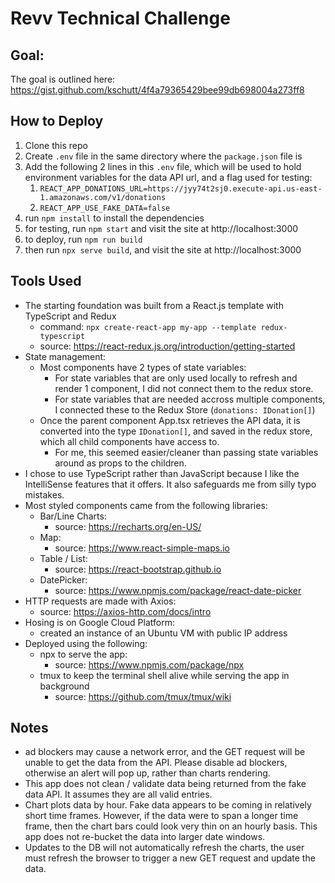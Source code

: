 # Revv Technical Challenge

## Goal:
The goal is outlined here: https://gist.github.com/kschutt/4f4a79365429bee99db698004a273ff8

## How to Deploy
1. Clone this repo
2. Create `.env` file in the same directory where the `package.json` file is
3. Add the following 2 lines in this `.env` file, which will be used to hold environment variables for the data API url, and a flag used for testing:
   1. `REACT_APP_DONATIONS_URL=https://jyy74t2sj0.execute-api.us-east-1.amazonaws.com/v1/donations`
   2. `REACT_APP_USE_FAKE_DATA=false`
4. run `npm install` to install the dependencies
5. for testing, run `npm start` and visit the site at http://localhost:3000
6. to deploy, run `npm run build`
7. then run `npx serve build`, and visit the site at http://localhost:3000

## Tools Used
 - The starting foundation was built from a React.js template with TypeScript and Redux 
   - command: `npx create-react-app my-app --template redux-typescript`
   - source: https://react-redux.js.org/introduction/getting-started
 - State management:
   - Most components have 2 types of state variables:
     - For state variables that are only used locally to refresh and render 1 component, I did not connect them to the redux store.
     - For state variables that are needed accross multiple components, I connected these to the Redux Store (`donations: IDonation[]`)
   - Once the parent component App.tsx retrieves the API data, it is converted into the type `IDonation[]`, and saved in the redux store, which all child components have access to.
     - For me, this seemed easier/cleaner than passing state variables around as props to the children.
 - I chose to use TypeScript rather than JavaScript because I like the IntelliSense features that it offers. It also safeguards me from silly typo mistakes. 
 - Most styled components came from the following libraries:
   - Bar/Line Charts:
     - source: https://recharts.org/en-US/
   - Map: 
     - source: https://www.react-simple-maps.io
   - Table / List: 
     - source: https://react-bootstrap.github.io
   - DatePicker:
     - source: https://www.npmjs.com/package/react-date-picker
 - HTTP requests are made with Axios: 
   - source: https://axios-http.com/docs/intro
 - Hosing is on Google Cloud Platform:
   - created an instance of an Ubuntu VM with public IP address
 - Deployed using the following:
   - npx to serve the app:
     - source: https://www.npmjs.com/package/npx
   - tmux to keep the terminal shell alive while serving the app in background
     - source: https://github.com/tmux/tmux/wiki

## Notes
- ad blockers may cause a network error, and the GET request will be unable to get the data from the API. Please disable ad blockers, otherwise an alert will pop up, rather than charts rendering.
- This app does not clean / validate data being returned from the fake data API. It assumes they are all valid entries.
- Chart plots data by hour. Fake data appears to be coming in relatively short time frames. However, if the data were to span a longer time frame, then the chart bars could look very thin on an hourly basis. This app does not re-bucket the data into larger date windows.
- Updates to the DB will not automatically refresh the charts, the user must refresh the browser to trigger a new GET request and update the data.
